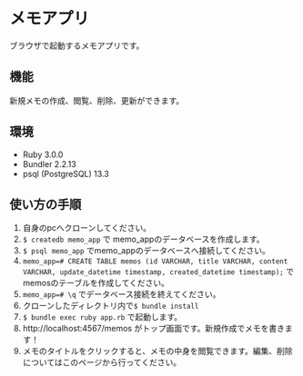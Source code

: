 # メモアプリ
ブラウザで起動するメモアプリです。

## 機能
新規メモの作成、閲覧、削除、更新ができます。

## 環境
- Ruby 3.0.0
- Bundler 2.2.13
- psql (PostgreSQL) 13.3

## 使い方の手順
1.  自身のpcへクローンしてください。
2.  `$ createdb memo_app` で memo_appのデータベースを作成します。
4.  `$ psql memo_app` でmemo_appのデータベースへ接続してください。
6.  `memo_app=# CREATE TABLE memos (id VARCHAR, title VARCHAR, content VARCHAR, update_datetime timestamp, created_datetime timestamp);` でmemosのテーブルを作成してください。
7.  `memo_app=# \q` でデータベース接続を終えてください。
8.  クローンしたディレクトリ内で`$ bundle install`
9.  `$ bundle exec ruby app.rb` で起動します。
10.  http://localhost:4567/memos がトップ画面です。新規作成でメモを書きます！
11.  メモのタイトルをクリックすると、メモの中身を閲覧できます。編集、削除についてはこのページから行ってください。

